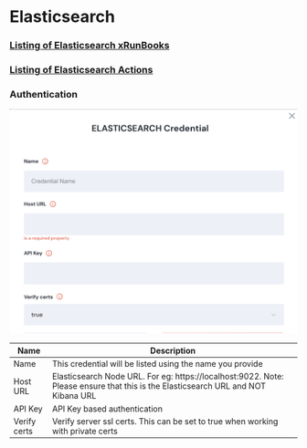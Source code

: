 # Elasticsearch

### [Listing of Elasticsearch xRunBooks](broken-reference)

### [Listing of Elasticsearch Actions](action\_elasticsearch/)

### Authentication

![Information needed to onboard Elasticsearch connector](<../../../.gitbook/assets/Screen Shot 2022-06-15 at 7.44.00 PM.png>)



| Name         | Description                                                                                                                       |
| ------------ | --------------------------------------------------------------------------------------------------------------------------------- |
| Name         | This credential will be listed using the name you provide                                                                         |
| Host URL     | Elasticsearch Node URL. For eg: https://localhost:9022. Note: Please ensure that this is the Elasticsearch URL and NOT Kibana URL |
| API Key      | API Key based authentication                                                                                                      |
| Verify certs | Verify server ssl certs. This can be set to true when working with private certs                                                  |
